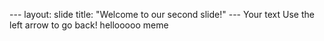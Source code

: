 --- layout: 
slide title: 
"Welcome to our second slide!" 
--- Your text Use the left arrow to go back!
hellooooo meme
